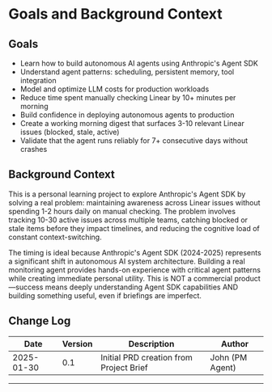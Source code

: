 # Goals and Background Context

## Goals

- Learn how to build autonomous AI agents using Anthropic's Agent SDK
- Understand agent patterns: scheduling, persistent memory, tool integration
- Model and optimize LLM costs for production workloads
- Reduce time spent manually checking Linear by 10+ minutes per morning
- Build confidence in deploying autonomous agents to production
- Create a working morning digest that surfaces 3-10 relevant Linear issues (blocked, stale, active)
- Validate that the agent runs reliably for 7+ consecutive days without crashes

## Background Context

This is a personal learning project to explore Anthropic's Agent SDK by solving a real problem: maintaining awareness across Linear issues without spending 1-2 hours daily on manual checking. The problem involves tracking 10-30 active issues across multiple teams, catching blocked or stale items before they impact timelines, and reducing the cognitive load of constant context-switching.

The timing is ideal because Anthropic's Agent SDK (2024-2025) represents a significant shift in autonomous AI system architecture. Building a real monitoring agent provides hands-on experience with critical agent patterns while creating immediate personal utility. This is NOT a commercial product—success means deeply understanding Agent SDK capabilities AND building something useful, even if briefings are imperfect.

## Change Log

| Date | Version | Description | Author |
|------|---------|-------------|--------|
| 2025-01-30 | 0.1 | Initial PRD creation from Project Brief | John (PM Agent) |

---
